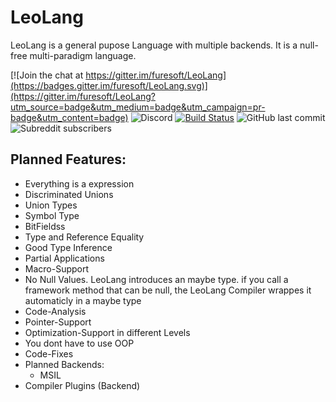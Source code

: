 # LeoLang
LeoLang is a general pupose Language with multiple backends. It is a null-free multi-paradigm language.

[![Join the chat at https://gitter.im/furesoft/LeoLang](https://badges.gitter.im/furesoft/LeoLang.svg)](https://gitter.im/furesoft/LeoLang?utm_source=badge&utm_medium=badge&utm_campaign=pr-badge&utm_content=badge)
![Discord](https://img.shields.io/discord/455738571186241536)
[![Build Status](https://dev.azure.com/cmagerabronn110/cmagerabronn110/_apis/build/status/furesoft.LeoLang?branchName=master)](https://dev.azure.com/cmagerabronn110/cmagerabronn110/_build/latest?definitionId=1&branchName=master)
![GitHub last commit](https://img.shields.io/github/last-commit/furesoft/LeoLang)
![Subreddit subscribers](https://img.shields.io/reddit/subreddit-subscribers/LeoLang)

## Planned Features:
  - Everything is a expression
  - Discriminated Unions
  - Union Types
  - Symbol Type
  - BitFieldss
  - Type and Reference Equality
  - Good Type Inference
  - Partial Applications
  - Macro-Support
  - No Null Values. LeoLang introduces an maybe type. if you call a framework method that can be null, the LeoLang Compiler         wrappes it automaticly in a maybe type
  - Code-Analysis
  - Pointer-Support
  - Optimization-Support in different Levels
  - You dont have to use OOP
  - Code-Fixes
  - Planned Backends:
    - MSIL
  - Compiler Plugins (Backend)
